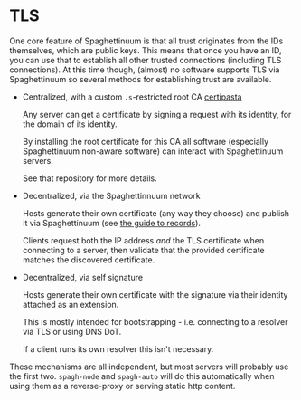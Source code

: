 # TLS

One core feature of Spaghettinuum is that all trust originates from the IDs themselves, which are public keys. This means that once you have an ID, you can use that to establish all other trusted connections (including TLS connections). At this time though, (almost) no software supports TLS via Spaghettinuum so several methods for establishing trust are available.

- Centralized, with a custom `.s`-restricted root CA [certipasta](https://github.com/andrewbaxter/certipasta)

  Any server can get a certificate by signing a request with its identity, for the domain of its identity.

  By installing the root certificate for this CA all software (especially Spaghettinuum non-aware software) can interact with Spaghettinuum servers.

  See that repository for more details.

- Decentralized, via the Spaghettinnuum network

  Hosts generate their own certificate (any way they choose) and publish it via Spaghettinuum (see [the guide to records](./guide_records.md)).

  Clients request both the IP address _and_ the TLS certificate when connecting to a server, then validate that the provided certificate matches the discovered certificate.

- Decentralized, via self signature

  Hosts generate their own certificate with the signature via their identity attached as an extension.

  This is mostly intended for bootstrapping - i.e. connecting to a resolver via TLS or using DNS DoT.

  If a client runs its own resolver this isn't necessary.

These mechanisms are all independent, but most servers will probably use the first two. `spagh-node` and `spagh-auto` will do this automatically when using them as a reverse-proxy or serving static http content.
